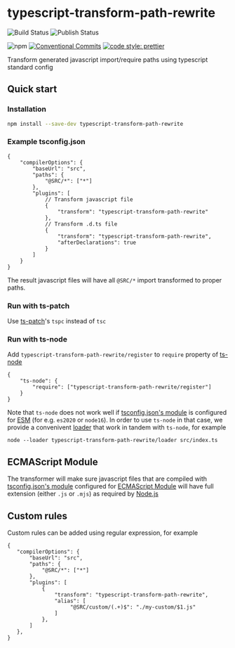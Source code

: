 # typescript-transform-path-rewrite

![Build Status](https://github.com/vickvu/typescript-transform-path-rewrite/actions/workflows/main.yml/badge.svg)
![Publish Status](https://github.com/vickvu/typescript-transform-path-rewrite/actions/workflows/publish.yml/badge.svg)

![npm](https://img.shields.io/npm/v/typescript-transform-path-rewrite)
[![Conventional Commits](https://img.shields.io/badge/Conventional%20Commits-1.0.0-%23FE5196?logo=conventionalcommits&logoColor=white)](https://conventionalcommits.org)
[![code style: prettier](https://img.shields.io/badge/code_style-prettier-ff69b4.svg?style=flat-square)](https://github.com/prettier/prettier)

Transform generated javascript import/require paths using typescript standard config

## Quick start

### Installation

```bash
npm install --save-dev typescript-transform-path-rewrite
```

### Example tsconfig.json

```jsonc
{
    "compilerOptions": {
        "baseUrl": "src",
        "paths": {
            "@SRC/*": ["*"]
        },
        "plugins": [
            // Transform javascript file
            {
                "transform": "typescript-transform-path-rewrite"
            },
            // Transform .d.ts file
            {
                "transform": "typescript-transform-path-rewrite",
                "afterDeclarations": true
            }
        ]
    }
}
```

The result javascript files will have all `@SRC/*` import transformed to proper paths.

### Run with ts-patch

Use [ts-patch](https://github.com/nonara/ts-patch)'s `tspc` instead of `tsc`

### Run with ts-node

Add `typescript-transform-path-rewrite/register` to `require` property of [ts-node](https://github.com/TypeStrong/ts-node)

```jsonc
{
    "ts-node": {
        "require": ["typescript-transform-path-rewrite/register"]
    }
}
```

Note that `ts-node` does not work well if [tsconfig.json's module](https://www.typescriptlang.org/tsconfig#module) is configured for [ESM](https://nodejs.org/api/esm.html) (for e.g. `es2020` or `node16`). In order to use `ts-node` in that case, we provide a convenivent [loader](https://nodejs.org/api/esm.html#loaders) that work in tandem with `ts-node`, for example

```
node --loader typescript-transform-path-rewrite/loader src/index.ts
```

## ECMAScript Module

The transformer will make sure javascript files that are compiled with [tsconfig.json's module](https://www.typescriptlang.org/tsconfig#module) configured for [ECMAScript Module](https://nodejs.org/api/esm.html) will have full extension (either `.js` or `.mjs`) as required by [Node.js](https://nodejs.org/api/esm.html#mandatory-file-extensions)

## Custom rules

Custom rules can be added using regular expression, for example

```jsonc
{
   "compilerOptions": {
       "baseUrl": "src",
       "paths": {
           "@SRC/*": ["*"]
       },
       "plugins": [
           {
               "transform": "typescript-transform-path-rewrite",
               "alias": [
                    "@SRC/custom/(.+)$": "./my-custom/$1.js"
               ]
           },
       ]
   },
}
```
